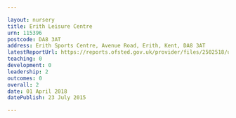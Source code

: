 ```yaml
---

layout: nursery
title: Erith Leisure Centre
urn: 115396
postcode: DA8 3AT
address: Erith Sports Centre, Avenue Road, Erith, Kent, DA8 3AT
latestReportUrl: https://reports.ofsted.gov.uk/provider/files/2502518/urn/115396.pdf
teaching: 0
development: 0
leadership: 2
outcomes: 0
overall: 2
date: 01 April 2018 
datePublish: 23 July 2015

---
```

